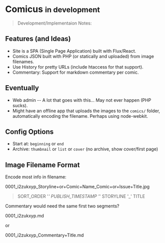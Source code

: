 # Comicus <small>in development</small>

> Development/Implementaion Notes:

## Features (and Ideas)

- Site is a SPA (Single Page Application) built with Flux/React.
- Comics JSON built with PHP (or statically and uploaded) from image filenames.
- Use History for pretty URLs (include htaccess for that support).
- Commentary: Support for markdown commentary per comic.

## Eventually
- Web admin -- A lot that goes with this... May not ever happen (PHP sucks).
- Might have an offline app that uploads the images to the `comics/` folder, automatically encoding the filename. Perhaps using node-webkit.


## Config Options
- Start at: `beginning` or `end`
- Archive: `thumbnail` or `list` or `cover` (no archive, show cover/first page)

## Image Filename Format

Encode most info in filename:

0001_i2zukxyp_Storyline+or+Comic+Name_Comic+or+Issue+Title.jpg

> SORT_ORDER '_' PUBLISH_TIMESTAMP '_' STORYLINE '_' TITLE

Commentary would need the same first two segments?

0001_i2zukxyp.md

or

0001_i2zukxyp_Commentary+Title.md
